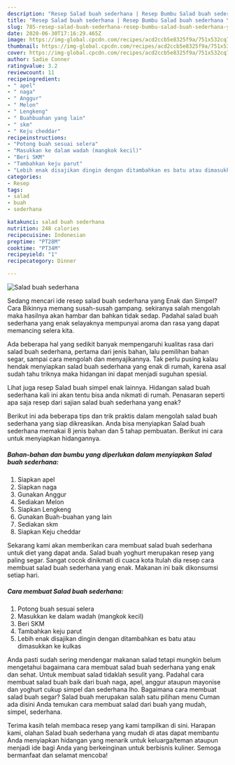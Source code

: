 ```yaml
---
description: "Resep Salad buah sederhana | Resep Bumbu Salad buah sederhana Yang Sedap"
title: "Resep Salad buah sederhana | Resep Bumbu Salad buah sederhana Yang Sedap"
slug: 785-resep-salad-buah-sederhana-resep-bumbu-salad-buah-sederhana-yang-sedap
date: 2020-06-30T17:16:29.465Z
image: https://img-global.cpcdn.com/recipes/acd2ccb5e8325f9a/751x532cq70/salad-buah-sederhana-foto-resep-utama.jpg
thumbnail: https://img-global.cpcdn.com/recipes/acd2ccb5e8325f9a/751x532cq70/salad-buah-sederhana-foto-resep-utama.jpg
cover: https://img-global.cpcdn.com/recipes/acd2ccb5e8325f9a/751x532cq70/salad-buah-sederhana-foto-resep-utama.jpg
author: Sadie Conner
ratingvalue: 3.2
reviewcount: 11
recipeingredient:
- " apel"
- " naga"
- " Anggur"
- " Melon"
- " Lengkeng"
- " Buahbuahan yang lain"
- " skm"
- " Keju cheddar"
recipeinstructions:
- "Potong buah sesuai selera"
- "Masukkan ke dalam wadah (mangkok kecil)"
- "Beri SKM"
- "Tambahkan keju parut"
- "Lebih enak disajikan dingin dengan ditambahkan es batu atau dimasukkan ke kulkas"
categories:
- Resep
tags:
- salad
- buah
- sederhana

katakunci: salad buah sederhana 
nutrition: 248 calories
recipecuisine: Indonesian
preptime: "PT28M"
cooktime: "PT34M"
recipeyield: "1"
recipecategory: Dinner

---
```



![Salad buah sederhana](https://img-global.cpcdn.com/recipes/acd2ccb5e8325f9a/751x532cq70/salad-buah-sederhana-foto-resep-utama.jpg)

Sedang mencari ide resep salad buah sederhana yang Enak dan Simpel? Cara Bikinnya memang susah-susah gampang. sekiranya salah mengolah maka hasilnya akan hambar dan bahkan tidak sedap. Padahal salad buah sederhana yang enak selayaknya mempunyai aroma dan rasa yang dapat memancing selera kita.

Ada beberapa hal yang sedikit banyak mempengaruhi kualitas rasa dari salad buah sederhana, pertama dari jenis bahan, lalu pemilihan bahan segar, sampai cara mengolah dan menyajikannya. Tak perlu pusing kalau hendak menyiapkan salad buah sederhana yang enak di rumah, karena asal sudah tahu triknya maka hidangan ini dapat menjadi suguhan spesial.

Lihat juga resep Salad buah simpel enak lainnya. Hidangan salad buah sederhana kali ini akan tentu bisa anda nikmati di rumah. Penasaran seperti apa saja resep dari sajian salad buah sederhana yang enak?


Berikut ini ada beberapa tips dan trik praktis dalam mengolah salad buah sederhana yang siap dikreasikan. Anda bisa menyiapkan Salad buah sederhana memakai 8 jenis bahan dan 5 tahap pembuatan. Berikut ini cara untuk menyiapkan hidangannya.

<!--inarticleads1-->

##### Bahan-bahan dan bumbu yang diperlukan dalam menyiapkan Salad buah sederhana:

1. Siapkan  apel
1. Siapkan  naga
1. Gunakan  Anggur
1. Sediakan  Melon
1. Siapkan  Lengkeng
1. Gunakan  Buah-buahan yang lain
1. Sediakan  skm
1. Siapkan  Keju cheddar


Sekarang kami akan memberikan cara membuat salad buah sederhana untuk diet yang dapat anda. Salad buah yoghurt merupakan resep yang paling segar. Sangat cocok dinikmati di cuaca kota Itulah dia resep cara membuat salad buah sederhana yang enak. Makanan ini baik dikonsumsi setiap hari. 

<!--inarticleads2-->

##### Cara membuat Salad buah sederhana:

1. Potong buah sesuai selera
1. Masukkan ke dalam wadah (mangkok kecil)
1. Beri SKM
1. Tambahkan keju parut
1. Lebih enak disajikan dingin dengan ditambahkan es batu atau dimasukkan ke kulkas


Anda pasti sudah sering mendengar makanan salad tetapi mungkin belum mengetahui bagaimana cara membuat salad buah sederhana yang enak dan sehat. Untuk membuat salad tidaklah sesulit yang. Padahal cara membuat salad buah baik dari buah naga, apel, anggur ataupun mayonise dan yoghurt cukup simpel dan sederhana lho. Bagaimana cara membuat salad buah segar? Salad buah merupakan salah satu pilihan menu Cuman ada disini Anda temukan cara membuat salad dari buah yang mudah, simpel, sederhana. 

Terima kasih telah membaca resep yang kami tampilkan di sini. Harapan kami, olahan Salad buah sederhana yang mudah di atas dapat membantu Anda menyiapkan hidangan yang menarik untuk keluarga/teman ataupun menjadi ide bagi Anda yang berkeinginan untuk berbisnis kuliner. Semoga bermanfaat dan selamat mencoba!
